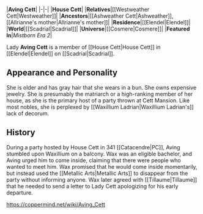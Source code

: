 |**Aving Cett**|
|-|-|
|**House Cett**|
|**Relatives**|[[Westweather Cett\|Westweather]]|
|**Ancestors**|[[Ashweather Cett\|Ashweather]], [[Allrianne's mother\|Allrianne's mother]]|
|**Residence**|[[Elendel\|Elendel]]|
|**World**|[[Scadrial\|Scadrial]]|
|**Universe**|[[Cosmere\|Cosmere]]|
|**Featured In**|*Mistborn Era 2*|

Lady **Aving Cett** is a member of [[House Cett\|House Cett]] in [[Elendel\|Elendel]] on [[Scadrial\|Scadrial]].

## Appearance and Personality
She is older and has gray hair that she wears in a bun. She owns expensive jewelry. She is presumably the matriarch or a high-ranking member of her house, as she is the primary host of a party thrown at Cett Mansion. Like most nobles, she is perplexed by [[Waxillium Ladrian\|Waxillium Ladrian's]] lack of decorum.

## History
During a party hosted by House Cett in 341 [[Catacendre\|PC]], Aving stumbled upon Waxillium on a balcony. Wax was an eligible bachelor, and Aving urged him to come inside, claiming that there were people who wanted to meet him. Wax promised that he would come inside momentarily, but instead used the [[Metallic Arts\|Metallic Arts]] to disappear from the party without informing anyone. Wax later agreed with [[Tillaume\|Tillaume]] that he needed to send a letter to Lady Cett apologizing for his early departure.



https://coppermind.net/wiki/Aving_Cett